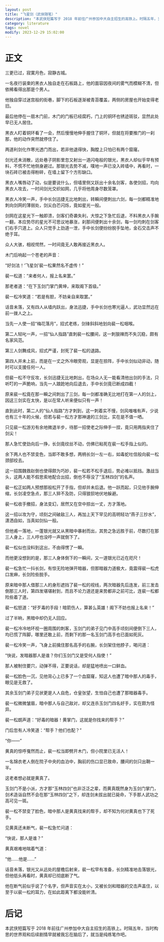 ```yaml
---
layout: post
title: "飞星剑（武侠随笔）"
description: "本武侠短篇写于 2018 年前往广州参加中大自主招生的高铁上。时隔五年，当时构思的世界观和后续剧情早就被我忘在脑后了，就当是纯练笔作吧。"
category: literature
tags: novel
modify: 2023-12-29 15:02:00
---
```


# 正文

三更已过，寂寞月色，寂静古城。

一名夜行装束的黑衣人独自走在石板路上，他的面容因夜间的雾气而模糊不清，但依稀看得出那是个男人。

他独自穿过迷宫般的街巷，脚下的石板逐渐被青苔覆盖，两侧的房屋也开始变得老旧。

最后他停在一扇木门前，木门的门板已经腐朽，门上的铜环也锈迹斑驳，显然此处早已无人居住。

黑衣人盯着铜环看了一会，然后慢慢地伸手握住了铜环，但就在将要推门的一刹那，他的动作突然就停住了。

两道利剑化作寒光透门而出，若非他退得快，胸膛上只怕已有两个窟窿。

剑光还未消散，远处巷子阴影里忽又射出一道闪电般的银光，黑衣人却似乎早有预料，不慌不忙地侧身避过。那银光去势不减，噗地一声已没入砖墙中，再看时，一块石砖已被击得粉碎，在墙上留下个方形缺口。

黑衣人嘴唇动了动，似是要说什么，但墙里侧又跃出十余名剑客，各使剑招，均向黑衣人攻去，一时间剑光交织如网，几乎将他周身尽数笼罩。

黑衣人冷笑一声，手中长剑迅捷无比地刺出，转瞬间便刺出六剑，每一剑都精准地刺向剑网的薄弱处，剑尖白芒闪烁，竟如星光一般。

剑网在这星光下一触即溃，剑客们奇袭失利，大惊之下急忙后退，不料黑衣人手腕一翻，本应势尽的星光不可思议地暴涨，刹那间便刺出十余剑，每一剑均刺在剑客们右手穴道上。众人只觉手上劲道一泄，手中长剑便纷纷脱手坠地，金石交击声不绝于耳。

众人大骇，相视愕然，一时间竟无人敢再接近黑衣人。

木门后响起一个苍老的声音：

“好剑法！‘飞星剑’裴一松果然名不虚传！”

裴一松道：“来者何人，报上名来罢。”

那老者道：“在下玉剑门掌门黄坤，来取阁下首级。”

裴一松冷笑道：“若是有胆，不妨亲自来取罢。”

话音未落，又有四人从墙内跃出，身法迅捷，手中长剑也寒光逼人，武功显然远在前一拨人之上。

当先一人使一招“梅花落月”，招式老练，剑锋斜斜地划向裴一松咽喉。

第二人轻叱一声，一招“仙人指路”直刺裴一松腰间，这一刺狠辣而不失沉稳，颇有名家风范。

第三人剑舞成风，招式严谨，封死了裴一松的退路。

第四人并未上前，而是在一丈之外冷眼旁观，显是在掠阵，手中长剑似动非动，随时可以支援任何一人。

但裴一松不守反攻，长剑迅捷无比地刺出，在场众人无一能看清他出剑的手法，只听叮的一声脆响，当先一人踉跄地向后退去，手中长剑竟已断成四截！

原来裴一松竟在那一瞬之间刺出了三剑，每一剑都准确无比地打在第一人的剑上，因这三剑实在太快，是以在常人听来便似只有一声！

直到此时，第二人的“仙人指路”方才刺到，这一刺着实不慢，剑风嗤嗤有声，少说也有三十年的火候，但若与裴一松方才那神速的三剑比，实在是不值一哂。

只见裴一松游刃有余地微退半步，待那一招使老之际伸手一捏，竟只用两指夹住了剑尖！

那人急忙使劲向后一挣，长剑竟纹丝不动，仿佛已粘死在裴一松手指上似的。

余下两人也不禁变色，当即不敢多想，两柄长剑一左一右，如毒蛇吐信般向裴一松颈部绞去。

这一招围魏救赵倒也使得颇为巧妙，裴一松若不松手退后，势必难以抵挡。激战当头，这两人能不假思索地配合出招，倒也不辱没了“玉林四剑”的名声。

裴一松正如两人预想那般松开了手指，但却并未后退。他一跃而起，只见他手腕伸缩，长剑凌空急点，那三人猝不及防，只得狼狈地伏地躲避。

裴一松收手撤招，身法变幻，居然又在空中掠出一丈，方才落地。

这一招以攻为守，顷刻之间破敌三人，再加上天下罕见的高明轻功“燕子三抄水”，潇洒自如，当真如剑仙一般。

但他甫一落地，一蓬银光就又从黑暗中暴射而出，其势之急远胜于前，尽数打在那三人身上，三人哼也没哼一声就倒下了。

裴一松似也没料到这出，不由得愣了一瞬。

而他更没想到的是，那三人身体倒下的一瞬间，又一道银光已近在咫尺！

裴一松急忙一抖长剑，有惊无险地弹开暗器，但那暗器力道极大，竟震得裴一松虎口发麻，长剑险些脱手。

原来暗中那人借那三人的身形遮挡了裴一松的视线，两次暗器先后连发，前三发击倒那三人时，第四发堪堪射到，而且不论力道还是来势都非之前可比，连裴一松都险些着了道。

裴一松怒道：“好歹毒的手段！暗箭伤人，算甚么英雄！阁下不妨也报上名来！”

过了半晌，黑暗中却仍无人回应。

裴一松冷冷地环视一圈周围的刺客，玉剑门的弟子见门中高手顷刻间便倒下三人，均已慌了阵脚，哪里还敢上前，而剩下的那一名玉剑门高手也已面如死灰。

裴一松冷笑一声，飞身上前擒住那名高手的右腕，长剑架住他脖子，喝问道：

“快说，发暗器那人是谁？你们玉剑门又是受何人指使！”

那人被制住要穴，动弹不得，正要说话，却是猛地喷出一口鲜血。

裴一松脸色一沉，见他背心上已多了一个血窟窿，知这人也遭了暗中那人的毒手，眼见是无救了。

其余玉剑门弟子见状更是人人自危，仓皇张望，生怕自己也遭了那暗器毒手。

裴一松微微皱眉，暗中那人与自己敌对，却又连杀玉剑门四名好手，实在颇为怪异。

裴一松朗声道：“好毒的暗器！黄掌门，这就是你找来的帮手？”

门后忽有人冷笑道：“帮手？他们也配？”

“你——”

黄真的惊呼戛然而止，裴一松当即劈开木门，但小院里已无活人！

一名锦衣老人倒在院子中央的血泊中，胸前的伤口显已致命，腰间的剑只出鞘一半。

这老者想必就是黄真了。

玉剑门不是小派，方才那“玉林四剑”也非泛泛之辈，而黄真既然身为玉剑门掌门，剑术造诣自然不会在那“玉林四剑”之下，却连剑未拔出就已毙命，下手那人武功之高可见一斑。

裴一松不禁变了脸色，暗中那人是黄真找来的帮手，却不知为何对黄真也下了死手。

见黄真还未断气，裴一松急忙问道：

“快说，那人是谁？”

黄真艰难地喘着气道：

“他……他是……”

话音未落，银光又从远处的屋檐后射来，裴一松早有准备，长剑精准地击落银光，但他低头再看时，黄真却已彻底断了气。

他在断气前似乎说了个名字，但声音实在太小，又被长剑和暗器的交击声盖住，以至于以裴一松的耳力，在如此距离下都没能听清。

# 后记

本武侠短篇写于 2018 年前往广州参加中大自主招生的高铁上。时隔五年，当时构思的世界观和后续剧情早就被我忘在脑后了，就当是纯练笔作吧。
